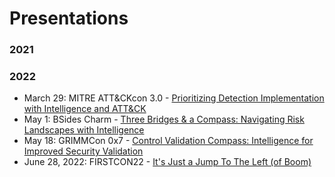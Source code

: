 # Presentations

### 2021


### 2022
* March 29: MITRE ATT&CKcon 3.0 - [Prioritizing Detection Implementation with Intelligence and ATT&CK](https://github.com/tropChaud/Presentations/tree/main/2022_03_ATT%26CKcon)
* May 1: BSides Charm - [Three Bridges & a Compass: Navigating Risk Landscapes with Intelligence](https://github.com/tropChaud/Presentations/tree/main/2022_05_BSidesCharm)
* May 18: GRIMMCon 0x7 - [Control Validation Compass: Intelligence for Improved Security Validation](https://github.com/tropChaud/Presentations/tree/main/2022_05_GRIMMCon)
* June 28, 2022: FIRSTCON22 - [It's Just a Jump To The Left (of Boom)]()
